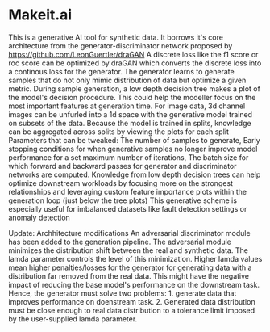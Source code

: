 # Makeit.ai
This is a generative AI tool for synthetic data. It borrows it's core architecture from the generator-discriminator network proposed by https://github.com/LeonGuertler/draGAN
A discrete loss like the f1 score or roc score can be optimized by draGAN which converts the discrete loss into a continous loss for the generator.
The generator learns to generate samples that do not only mimic distribution of data but optimize a given metric.
During sample generation, a low depth decision tree makes a plot of the model's decision procedure. This could help the modeller focus on the most important features at generation time.
For image data, 3d channel images can be unfurled into a 1d space with the generative model trained on subsets of the data.
Because the model is trained in splits, knowledge can be aggregated across splits by viewing the plots for each split
Parameters that can be tweaked:
The number of samples to generate,
Early stopping conditions for when generative samples no longer improve model performance for a set maximum number of iterations,
The batch size for which forward and backward passes for generator and discriminator networks are computed.
Knowledge from low depth decision trees can help optimize downstream workloads by focusing more on the strongest relationships and leveraging custom feature importance plots within the generation loop (just below the tree plots)
This generative scheme is especially useful for imbalanced datasets like fault detection settings or anomaly detection

Update: Archhitecture modifications
An adversarial discriminator module has been added to the generation pipeline. The  adversarial module minimizes the distribution shift between the real and synthetic data. The lamda parameter controls the level of this minimization. Higher lamda values mean higher penalties/losses for the generator for generating data with a distribution far removed from the real data. This might have the negative impact of reducing the base model's performance on the downstream task. 
Hence, the generator must solve two problems: 1. generate data that improves performance on doenstream task. 2. Generated data distribution must be close enough to real data distribution to a tolerance limit imposed by the user-supplied lamda parameter.
